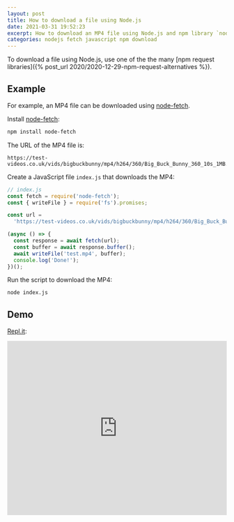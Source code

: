 ```yaml
---
layout: post
title: How to download a file using Node.js
date: 2021-03-31 19:52:23
excerpt: How to download an MP4 file using Node.js and npm library `node-fetch`.
categories: nodejs fetch javascript npm download
---
```


To download a file using Node.js, use one of the the many [npm request libraries]({% post_url 2020/2020-12-29-npm-request-alternatives %}).

## Example

For example, an MP4 file can be downloaded using [node-fetch](https://github.com/node-fetch/node-fetch).

Install [node-fetch](https://www.npmjs.com/package/node-fetch):

```sh
npm install node-fetch
```

The URL of the MP4 file is:

```
https://test-videos.co.uk/vids/bigbuckbunny/mp4/h264/360/Big_Buck_Bunny_360_10s_1MB.mp4
```

Create a JavaScript file `index.js` that downloads the MP4:

```js
// index.js
const fetch = require('node-fetch');
const { writeFile } = require('fs').promises;

const url =
  'https://test-videos.co.uk/vids/bigbuckbunny/mp4/h264/360/Big_Buck_Bunny_360_10s_1MB.mp4';

(async () => {
  const response = await fetch(url);
  const buffer = await response.buffer();
  await writeFile('test.mp4', buffer);
  console.log('Done!');
})();
```

Run the script to download the MP4:

```sh
node index.js
```

## Demo

[Repl.it](https://replit.com/@remarkablemark/node-fetch-mp4#index.js):

<iframe height="400px" width="100%" src="https://replit.com/@remarkablemark/node-fetch-mp4?lite=true#index.js" scrolling="no" frameborder="no" allowtransparency="true" allowfullscreen="true" sandbox="allow-forms allow-pointer-lock allow-popups allow-same-origin allow-scripts allow-modals"></iframe>
